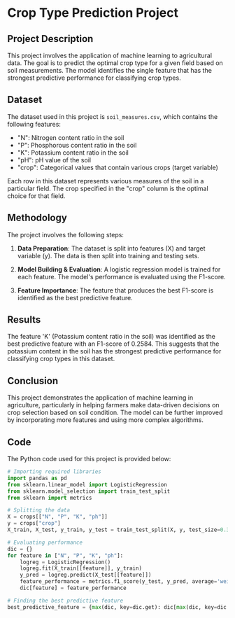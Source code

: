 # Crop Type Prediction Project

## Project Description
This project involves the application of machine learning to agricultural data. The goal is to predict the optimal crop type for a given field based on soil measurements. The model identifies the single feature that has the strongest predictive performance for classifying crop types.

## Dataset
The dataset used in this project is `soil_measures.csv`, which contains the following features:

- "N": Nitrogen content ratio in the soil
- "P": Phosphorous content ratio in the soil
- "K": Potassium content ratio in the soil
- "pH": pH value of the soil
- "crop": Categorical values that contain various crops (target variable)

Each row in this dataset represents various measures of the soil in a particular field. The crop specified in the "crop" column is the optimal choice for that field.

## Methodology
The project involves the following steps:

1. **Data Preparation**: The dataset is split into features (X) and target variable (y). The data is then split into training and testing sets.

2. **Model Building & Evaluation**: A logistic regression model is trained for each feature. The model's performance is evaluated using the F1-score.

3. **Feature Importance**: The feature that produces the best F1-score is identified as the best predictive feature.

## Results
The feature 'K' (Potassium content ratio in the soil) was identified as the best predictive feature with an F1-score of 0.2584. This suggests that the potassium content in the soil has the strongest predictive performance for classifying crop types in this dataset.

## Conclusion
This project demonstrates the application of machine learning in agriculture, particularly in helping farmers make data-driven decisions on crop selection based on soil condition. The model can be further improved by incorporating more features and using more complex algorithms.

## Code
The Python code used for this project is provided below:

```python
# Importing required libraries
import pandas as pd
from sklearn.linear_model import LogisticRegression
from sklearn.model_selection import train_test_split
from sklearn import metrics

# Splitting the data
X = crops[["N", "P", "K", "ph"]]
y = crops["crop"]
X_train, X_test, y_train, y_test = train_test_split(X, y, test_size=0.3, random_state=21, stratify=y)

# Evaluating performance
dic = {}
for feature in ["N", "P", "K", "ph"]:
    logreg = LogisticRegression()
    logreg.fit(X_train[[feature]], y_train)
    y_pred = logreg.predict(X_test[[feature]])
    feature_performance = metrics.f1_score(y_test, y_pred, average='weighted')
    dic[feature] = feature_performance

# Finding the best predictive feature
best_predictive_feature = {max(dic, key=dic.get): dic[max(dic, key=dic.get)]}
```
